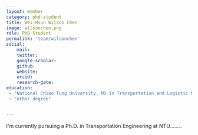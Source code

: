 ```yaml
---
layout: member
category: phd-student
title: Wei-Hsun Wilson Chen
image: wilsonchen.png
role: PhD Student
permalink: 'team/wilsonchen'
social:
    mail:
    twitter: 
    google-scholar:
    github: 
    website: 
    orcid: 
    research-gate: 
education:
 - "National Chiao Tung University, MS in Transportation and Logistic Management"
 - "other degree"


---
```


I'm currently pursuing a Ph.D. in Transportation Engineering at NTU........
